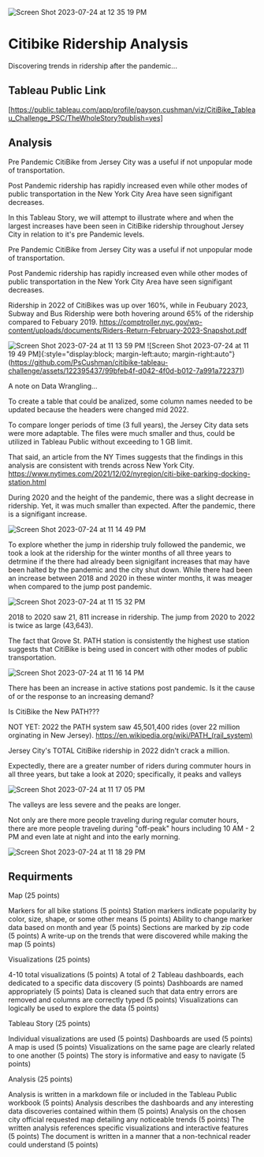 ![Screen Shot 2023-07-24 at 12 35 19 PM](https://github.com/PsCushman/citibike-tableau-challenge/assets/122395437/a067b31d-3115-4908-b692-b57d840d788d)
# Citibike Ridership Analysis
Discovering trends in ridership after the pandemic... 

## Tableau Public Link

[https://public.tableau.com/app/profile/payson.cushman/viz/CitiBike_Tableau_Challenge_PSC/TheWholeStory?publish=yes]

## Analysis

Pre Pandemic CitiBike from Jersey City was a useful if not unpopular mode of transportation. 

Post Pandemic ridership has rapidly increased even while other modes of public transportation in the New York City Area have seen signifigant decreases. 

In this Tableau Story, we will attempt to illustrate where and when the largest increases have been seen in CitiBike ridership throughout Jersey City in relation to it's pre Pandemic levels. 

Pre Pandemic CitiBike from Jersey City was a useful if not unpopular mode of transportation. 

Post Pandemic ridership has rapidly increased even while other modes of public transportation in the New York City Area have seen signifigant decreases. 

Ridership in 2022 of CitiBikes was up over 160%, while in Feubuary 2023, Subway and Bus Ridership were both hovering around 65% of the ridership compared to Febuary 2019. https://comptroller.nyc.gov/wp-content/uploads/documents/Riders-Return-February-2023-Snapshot.pdf

![Screen Shot 2023-07-24 at 11 13 59 PM](https://github.com/PsCushman/citibike-tableau-challenge/assets/122395437/1c9c5032-f5fb-4c25-872a-77dd5e0de3e9)
![Screen Shot 2023-07-24 at 11 19 49 PM]{:style="display:block; margin-left:auto; margin-right:auto"}(https://github.com/PsCushman/citibike-tableau-challenge/assets/122395437/99bfeb4f-d042-4f0d-b012-7a991a722371)


A note on Data Wrangling...

To create a table that could be analized, some column names needed to be updated because the headers were changed mid 2022. 

To compare longer periods of time (3 full years), the Jersey City data sets were more adaptable. The files were much smaller and thus, could be utilized in Tableau Public without exceeding to 1 GB limit. 

That said, an article from the NY Times suggests that the findings in this analysis are consistent with trends across New York City. https://www.nytimes.com/2021/12/02/nyregion/citi-bike-parking-docking-station.html

During 2020 and the height of the pandemic, there was a slight decrease in ridership. Yet, it was much smaller than expected. After the pandemic, there is a signifigant increase.

![Screen Shot 2023-07-24 at 11 14 49 PM](https://github.com/PsCushman/citibike-tableau-challenge/assets/122395437/fbdb6f97-6c0a-4c63-9b07-74b1fad22ad4)

To explore whether the jump in ridership truly followed the pandemic, we took a look at the ridership for the winter months of all three years to detrmine if the there had already been signigifant increases that may have been halted by the pandemic and the city shut down. While there had been an increase between 2018 and 2020 in these winter months, it was meager when compared to the jump post pandemic.

![Screen Shot 2023-07-24 at 11 15 32 PM](https://github.com/PsCushman/citibike-tableau-challenge/assets/122395437/d45aaf8d-86e3-4a64-8edc-44ae409b72c2)


2018 to 2020 saw 21, 811 increase in ridership. The jump from 2020 to 2022 is twice as large (43,643).

The fact that Grove St. PATH station is consistently the highest use station suggests that CitiBike is being used in concert with other modes of public transportation.

![Screen Shot 2023-07-24 at 11 16 14 PM](https://github.com/PsCushman/citibike-tableau-challenge/assets/122395437/4f56d3e3-ccd3-4023-82f9-d2c313021b07)


There has been an increase in active stations post pandemic. Is it the cause of or the response to an increasing demand? 

Is CitiBike the New PATH???

NOT YET: 2022 the PATH system saw 45,501,400 rides (over 22 million orginating in New Jersey). https://en.wikipedia.org/wiki/PATH_(rail_system)

Jersey City's TOTAL CitiBike ridership in 2022 didn't crack a million.

Expectedly, there are a greater number of riders during commuter hours in all three years, but take a look at 2020; specifically, it peaks and valleys

![Screen Shot 2023-07-24 at 11 17 05 PM](https://github.com/PsCushman/citibike-tableau-challenge/assets/122395437/58da1102-a5f9-41d5-98d8-7ce61db87e33)

The valleys are less severe and the peaks are longer.

Not only are there more people traveling during regular comuter hours, there are more people traveling during "off-peak" hours including 10 AM - 2 PM and even late at night and into the early morning.

![Screen Shot 2023-07-24 at 11 18 29 PM](https://github.com/PsCushman/citibike-tableau-challenge/assets/122395437/629e284f-4366-47b7-b0d7-17d913750e0b)


## Requirments
Map (25 points)

Markers for all bike stations (5 points)
Station markers indicate popularity by color, size, shape, or some other means (5 points)
Ability to change marker data based on month and year (5 points)
Sections are marked by zip code (5 points)
A write-up on the trends that were discovered while making the map (5 points)

Visualizations (25 points)

4-10 total visualizations (5 points)
A total of 2 Tableau dashboards, each dedicated to a specific data discovery (5 points)
Dashboards are named appropriately (5 points)
Data is cleaned such that data entry errors are removed and columns are correctly typed (5 points)
Visualizations can logically be used to explore the data (5 points)

Tableau Story (25 points)

Individual visualizations are used (5 points)
Dashboards are used (5 points)
A map is used (5 points)
Visualizations on the same page are clearly related to one another (5 points)
The story is informative and easy to navigate (5 points)

Analysis (25 points)

Analysis is written in a markdown file or included in the Tableau Public workbook (5 points)
Analysis describes the dashboards and any interesting data discoveries contained within them (5 points)
Analysis on the chosen city official requested map detailing any noticeable trends (5 points)
The written analysis references specific visualizations and interactive features (5 points)
The document is written in a manner that a non-technical reader could understand (5 points)
